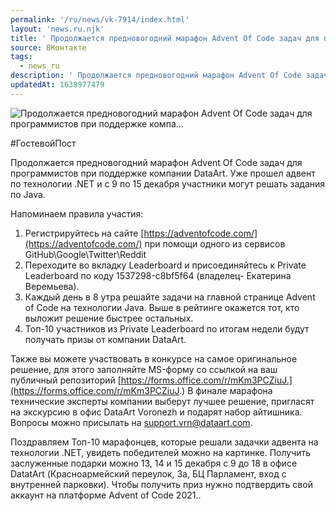 ```yaml
---
permalink: '/ru/news/vk-7914/index.html'
layout: 'news.ru.njk'
title: ' Продолжается предновогодний марафон Advent Of Code задач для программистов при поддержке компа…'
source: ВКонтакте
tags:
  - news_ru
description: ' Продолжается предновогодний марафон Advent Of Code задач для программистов при поддержке компа…'
updatedAt: 1638977479
---
```

![ Продолжается предновогодний марафон Advent Of Code задач для программистов при поддержке компа…](https://sun9-41.userapi.com/sun9-82/impg/gbn6hPvUrHBJk0qtvRnIj_089toifXJsO2DFrQ/l2THRpBbnTw.jpg?size=877x339&quality=96&sign=eb5b95927ad8ae541ed4b427fcf7dc98&c_uniq_tag=wucBfymKec3k-7R7ta8GRdvLsrhssLncodgIclfeY5Y&type=album)

#ГостевойПост

Продолжается предновогодний марафон Advent Of Code задач для программистов при поддержке компании DataArt. Уже прошел адвент по технологии .NET и с 9 по 15 декабря участники могут решать задания по Java.

Напоминаем правила участия:
1. Регистрируйтесь на сайте [https://adventofcode.com/](https://adventofcode.com/) при помощи одного из сервисов GitHub\Google\Twitter\Reddit
2. Переходите во вкладку Leaderboard и присоединяйтесь к Private Leaderboard по коду 1537298-c8bf5f64 (владелец- Екатерина Веремьева).
3. Каждый день в 8 утра решайте задачи на главной странице Advent of Code на технологии Java. Выше в рейтинге окажется тот, кто выложит решение быстрее остальных.
4. Топ-10 участников из Private Leaderboard по итогам недели будут получать призы от компании DataArt.

Также вы можете участвовать в конкурсе на самое оригинальное решение, для этого заполняйте MS-форму со ссылкой на ваш публичный репозиторий [https://forms.office.com/r/mKm3PCZiuJ.](https://forms.office.com/r/mKm3PCZiuJ.) В финале марафона технические эксперты компании выберут лучшее решение, пригласят на экскурсию в офис DataArt Voronezh и подарят набор айтишника.
Вопросы можно присылать на support.vrn@dataart.com.

Поздравляем Топ-10 марафонцев, которые решали задачки адвента на технологии .NET, увидеть победителей можно на картинке. Получить заслуженные подарки можно 13, 14 и 15 декабря с 9 до 18 в офисе DatatArt (Красноармейский переулок, 3а, БЦ Парламент, вход с внутренней парковки). Чтобы получить приз нужно подтвердить свой аккаунт на платформе Advent of Code 2021..

